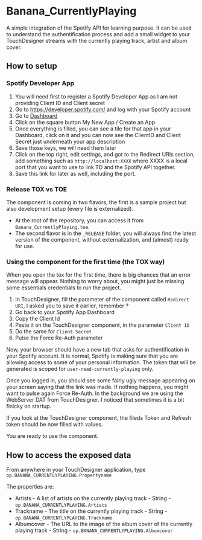 # Banana_CurrentlyPlaying

A simple integration of the Spotify API for learning purpose. It can be used to understand the authentification process and add a small widget to your TouchDesigner streams with the currently playing track, artist and album cover.

## How to setup
### Spotify Developer App
1. You will need first to register a Spotify Developer App as I am not providing Client ID and Client secret
2. Go to https://developer.spotify.com/ and log with your Spotify account
3. Go to [Dashboard](https://developer.spotify.com/dashboard/applications) 
4. Click on the square button My New App / Create an App
5. Once everything is filled, you can see a tile for that app in your Dashboard, click on it and you can now see the ClientID and Client Secret just underneath your app description
6. Save those keys, we will need them later
7. Click on the top right, edit settings, and got to the Redirect URIs section, add something such as `http://localhost:XXXX` where XXXX is a local port that you want to use to link TD and the Spotify API together.
8. Save this link for later as well, including the port.

### Release TOX vs TOE

The component is coming in two flavors, the first is a sample project but also development setup (every file is externalized). 
- At the root of the repository, you can access it from `Banana_CurrentlyPlaying.toe`.
- The second flavor is in the `_RELEASE` folder, you will always find the latest version of the component, without externalization, and (almost) ready for use.

### Using the component for the first time (the TOX way)

When you open the tox for the first time, there is big chances that an error message will appear. Nothing to worry about, you might just be missing some essentials credentials to run the project.

1. In TouchDesigner, fill the parameter of the component called `Redirect URI`, I asked you to save it earlier, remember ?
1. Go back to your Spotify App Dashboard
2. Copy the Client Id
3. Paste it on the TouchDesigner component, in the parameter `Client ID`
4. Do the same for `Client Secret`
5. Pulse the Force Re-Auth parameter

Now, your browser should have a new tab that asks for authentification in your Spotify account. It is normal, Spotify is making sure that you are allowing access to some of your personal information. The token that will be generated is scoped for `user-read-currently-playing` only.

Once you logged in, you should see some fairly ugly message appearing on your screen saying that the link was made. If nothing happens, you might want to pulse again Force Re-Auth. In the background we are using the WebServer DAT from TouchDesigner. I noticed that sometimes it is a bit finicky on startup.

If you look at the TouchDesigner component, the fileds Token and Refresh token should be now filled with values.

You are ready to use the component.

## How to access the exposed data

From anywhere in your TouchDesigner application, type `op.BANANA_CURRENTLYPLAYING.Propertyname`

The properties are:
- Artists - A list of artists on the currently playing track - String - `op.BANANA_CURRENTLYPLAYING.Artists`
- Trackname - The title on the currently playing track - String - `op.BANANA_CURRENTLYPLAYING.Trackname`
- Albumcover - The URL to the image of the album cover of the currently playing track - String - `op.BANANA_CURRENTLYPLAYING.Albumcover`